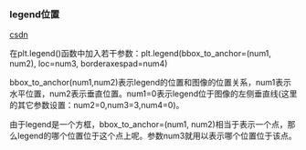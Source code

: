 ### legend位置

[csdn](https://blog.csdn.net/Poul_henry/article/details/82533569)

在plt.legend()函数中加入若干参数：plt.legend(bbox_to_anchor=(num1, num2), loc=num3, borderaxespad=num4)

bbox_to_anchor(num1,num2)表示legend的位置和图像的位置关系，num1表示水平位置，num2表示垂直位置。num1=0表示legend位于图像的左侧垂直线(这里的其它参数设置：num2=0,num3=3,num4=0)。

由于legend是一个方框，bbox_to_anchor=(num1, num2)相当于表示一个点，那么legend的哪个位置位于这个点上呢。参数num3就用以表示哪个位置位于该点。